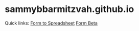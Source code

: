 # sammybbarmitzvah.github.io

Quick links: [Form to Spreadsheet](https://medium.com/@dmccoy/how-to-submit-an-html-form-to-google-sheets-without-google-forms-b833952cc175)
[Form Beta](https://script.google.com/macros/u/0/s/AKfycbz_NsM2Vjag2BtqIJmi7kA5GR0OwfjhGFhXoKPeoPGpN43pw4n7/exec)

